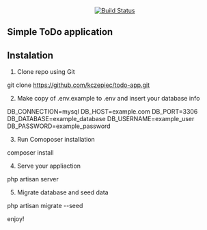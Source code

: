 <p align="center">
<a href="https://travis-ci.org/laravel/framework"><img src="https://travis-ci.org/laravel/framework.svg" alt="Build Status"></a>
</p>

## Simple ToDo application

## Instalation

1. Clone repo using Git

git clone https://github.com/kczepiec/todo-app.git

2. Make copy of .env.example to .env and insert your database info

DB_CONNECTION=mysql
DB_HOST=example.com
DB_PORT=3306
DB_DATABASE=example_database
DB_USERNAME=example_user
DB_PASSWORD=example_password

3. Run Comoposer installation

composer install

4. Serve your appliaction

php artisan server

5. Migrate database and seed data

php artisan migrate --seed

enjoy!
